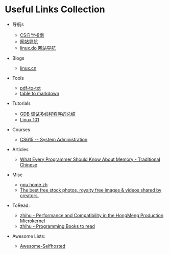 # Useful Links Collection

- 导航s

  - [CS自学指南](https://csdiy.wiki/)
  - [网站导航](https://123.topstip.com/)
  - [linux.do 网站导航](https://linux.do/)
- Blogs

  - [linux.cn](https://linux.cn/)
- Tools

  - [pdf-to-txt](https://www.freeconvert.com/pdf-to-txt)
  - [table to markdown](https://tabletomarkdown.com/)
- Tutorials

  - [GDB 调试多线程程序的总结](https://www.cnblogs.com/WindSun/p/12785322.html)
  - [Linux 101](https://101.lug.ustc.edu.cn/)
- Courses

  - [CS615 -- System Administration](https://stevens.netmeister.org/615/)
- Articles

  - [What Every Programmer Should Know About Memory - Traditional Chinese](https://sysprog21.github.io/cpumemory-zhtw/)
- Misc

  - [gnu home zh](https://www.gnu.org/home.zh-cn.html)
  - [The best free stock photos, royalty free images & videos shared by creators.](https://www.pexels.com/)
- ToRead:

  - [zhihu - Performance and Compatibility in the HongMeng Production Microkernel](https://zhuanlan.zhihu.com/p/711433679)
  - [zhihu - Programming Books to read](https://www.zhihu.com/question/50408698/answer/2997610936)

- Awesome Lists:
  - [Awesome-Selfhosted](https://awesome-selfhosted.net/#)
